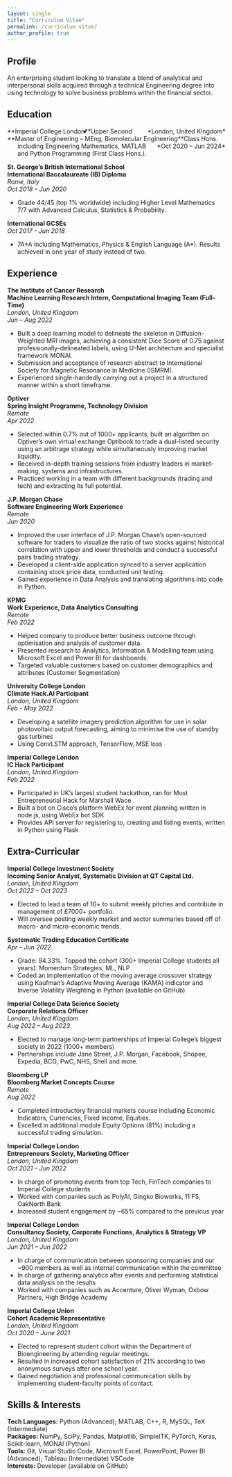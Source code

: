 ```yaml
---
layout: single
title: "Curriculum Vitae"
permalink: /curriculum-vitae/
author_profile: true
---
```


## Profile
An enterprising student looking to translate a blend of analytical and interpersonal skills acquired through a technical Engineering degree into using technology to solve business problems within the financial sector. 

## Education 
<p> <span style="float:left;"> **Imperial College London** </span> <span style="float:right;"> *London, United Kingdom* </span> </p>  
<p> <span style="float:left;"> **Master of Engineering – MEng, Biomolecular Engineering** </span> <span style="float:right;"> *Oct 2020 – Jun 2024* </span> </p>  

* Upper Second Class Hons. including Engineering Mathematics, MATLAB and Python Programming (First Class Hons.).

**St. George’s British International School  
International Baccalaureate (IB) Diploma**  
*Rome, Italy  
Oct 2018 – Jun 2020*  
* Grade 44/45 (top 1% worldwide) including Higher Level Mathematics 7/7 with Advanced Calculus, Statistics & Probability. 

**International GCSEs**  
*Oct 2017 - Jun 2018*  
* 7A\*A including Mathematics, Physics & English Language (A\*). Results achieved in one year of study instead of two. 

## Experience 
**The Institute of Cancer Research  
Machine Learning Research Intern, Computational Imaging Team (Full-Time)**  
*London, United Kingdom  
Jun – Aug 2022*  
* Built a deep learning model to delineate the skeleton in Diffusion-Weighted MRI images, achieving a consistent Dice Score of 0.75 against professionally-delineated labels, using U-Net architecture and specialist framework MONAI. 
* Submission and acceptance of research abstract to International Society for Magnetic Resonance in Medicine (ISMRM).
* Experienced single-handedly carrying out a project in a structured manner within a short timeframe. 

**Optiver  
Spring Insight Programme, Technology Division**  
*Remote  
Apr 2022*  
* Selected within 0.7% out of 1000+ applicants, built an algorithm on Optiver’s own virtual exchange Optibook to trade a dual-listed security using an arbitrage strategy while simultaneously improving market liquidity. 
* Received in-depth training sessions from industry leaders in market-making, systems and infrastructures. 
* Practiced working in a team with different backgrounds (trading and tech) and extracting its full potential. 

**J.P. Morgan Chase  
Software Engineering Work Experience**  
*Remote  
Jun 2020*  
* Improved the user interface of J.P. Morgan Chase’s open-sourced software for traders to visualize the ratio of two stocks against historical correlation with upper and lower thresholds and conduct a successful pairs trading strategy. 
* Developed a client-side application synced to a server application containing stock price data, conducted unit testing. 
* Gained experience in Data Analysis and translating algorithms into code in Python.

**KPMG  
Work Experience, Data Analytics Consulting**  
*Remote  
Feb 2022*  
* Helped company to produce better business outcome through optimisation and analysis of customer data.
* Presented research to Analytics, Information & Modelling team using Microsoft Excel and Power BI for dashboards.
* Targeted valuable customers based on customer demographics and attributes (Customer Segmentation) 

**University College London  
Climate Hack.AI Participant**  
*London, United Kingdom  
Feb - May 2022*  
* Developing a satellite imagery prediction algorithm for use in solar photovoltaic output forecasting, aiming to minimise the use of standby gas turbines 
* Using ConvLSTM approach, TensorFlow, MSE loss 

**Imperial College London  
IC Hack Participant**  
*London, United Kingdom  
Feb 2022*  
* Participated in UK’s largest student hackathon, ran for Most Entrepreneurial Hack for Marshall Wace 
* Built a bot on Cisco’s platform WebEx for event planning written in node.js, using WebEx bot SDK 
* Provides API server for registering to, creating and listing events, written in Python using Flask 

## Extra-Curricular
**Imperial College Investment Society  
Incoming Senior Analyst, Systematic Division at QT Capital Ltd.**  
*London, United Kingdom  
Oct 2022 – Oct 2023*  
* Elected to lead a team of 10+ to submit weekly pitches and contribute in management of £7000+ portfolio.
* Will oversee posting weekly market and sector summaries based off of macro- and micro-economic trends. 

**Systematic Trading Education Certificate**  
*Apr – Jun 2022*  
* Grade: 94.33%. Topped the cohort (300+ Imperial College students all years). Momentum Strategies, ML, NLP 
* Coded an implementation of the moving average crossover strategy using Kaufman’s Adaptive Moving Average (KAMA) indicator and Inverse Volatility Weighting in Python (available on GitHub)

**Imperial College Data Science Society  
Corporate Relations Officer**  
*London, United Kingdom  
Aug 2022 – Aug 2023*  
* Elected to manage long-term partnerships of Imperial College’s biggest society in 2022 (1000+ members)
* Partnerships include Jane Street, J.P. Morgan, Facebook, Shopee, Expedia, BCG, PwC, NHS, Shell and more.

**Bloomberg LP  
Bloomberg Market Concepts Course**  
*Remote  
Aug 2022*  
* Completed introductory financial markets course including Economic Indicators, Currencies, Fixed Income, Equities. 
* Excelled in additional module Equity Options (81%) including a successful trading simulation. 

**Imperial College London  
Entrepreneurs Society, Marketing Officer**  
*London, United Kingdom  
Oct 2021 – Jun 2022*  
* In charge of promoting events from top Tech, FinTech companies to Imperial College students 
* Worked with companies such as PolyAI, Gingko Bioworks, 11:FS, OakNorth Bank 
* Increased student engagement by ~65% compared to the previous year 

**Imperial College London  
Consultancy Society, Corporate Functions, Analytics & Strategy VP**  
*London, United Kingdom  
Jun 2021 – Jun 2022*  
* In charge of communication between sponsoring companies and our ~900 members as well as internal communication within the committee 
* In charge of gathering analytics after events and performing statistical data analysis on the results 
* Worked with companies such as Accenture, Oliver Wyman, Oxbow Partners, High Bridge Academy

**Imperial College Union  
Cohort Academic Representative**  
*London, United Kingdom  
Oct 2020 – June 2021*  
* Elected to represent student cohort within the Department of Bioengineering by attending regular meetings. 
* Resulted in increased cohort satisfaction of 21% according to two anonymous surveys after one school year. 
* Gained negotiation and professional communication skills by implementing student-faculty points of contact. 

## Skills & Interests 
**Tech Languages:** Python (Advanced); MATLAB, C++, R, MySQL, TeX (Intermediate)  
**Packages:** NumPy, SciPy, Pandas, Matplotlib, SimpleITK, PyTorch, Keras, Scikit-learn, MONAI (Python)  
**Tools:** Git, Visual Studio Code, Microsoft Excel, PowerPoint, Power BI (Advanced); Tableau (Intermediate) VSCode  
**Interests:** Developer (available on GitHub)  
